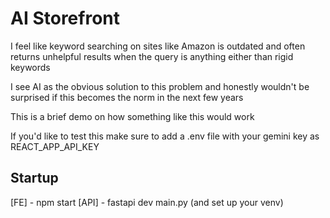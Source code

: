 # AI Storefront

I feel like keyword searching on sites like Amazon is outdated and often returns unhelpful results when the query is anything either than rigid keywords


I see AI as the obvious solution to this problem and honestly wouldn't be surprised if this becomes the norm in the next few years


This is a brief demo on how something like this would work


If you'd like to test this make sure to add a .env file with your gemini key as REACT_APP_API_KEY


## Startup

[FE] - npm start
[API] - fastapi dev main.py (and set up your venv)
